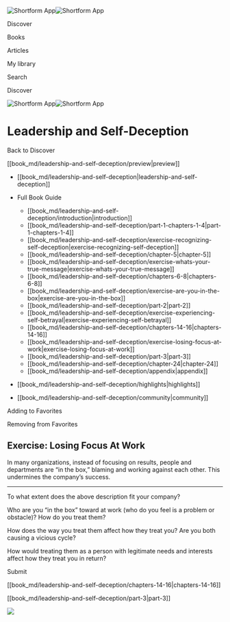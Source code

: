 ![Shortform App](/img/logo.36a2399e.svg)![Shortform App](/img/logo-dark.70c1b072.svg)

Discover

Books

Articles

My library

Search

Discover

![Shortform App](/img/logo.36a2399e.svg)![Shortform App](/img/logo-dark.70c1b072.svg)

# Leadership and Self-Deception

Back to Discover

[[book_md/leadership-and-self-deception/preview|preview]]

  * [[book_md/leadership-and-self-deception|leadership-and-self-deception]]
  * Full Book Guide

    * [[book_md/leadership-and-self-deception/introduction|introduction]]
    * [[book_md/leadership-and-self-deception/part-1-chapters-1-4|part-1-chapters-1-4]]
    * [[book_md/leadership-and-self-deception/exercise-recognizing-self-deception|exercise-recognizing-self-deception]]
    * [[book_md/leadership-and-self-deception/chapter-5|chapter-5]]
    * [[book_md/leadership-and-self-deception/exercise-whats-your-true-message|exercise-whats-your-true-message]]
    * [[book_md/leadership-and-self-deception/chapters-6-8|chapters-6-8]]
    * [[book_md/leadership-and-self-deception/exercise-are-you-in-the-box|exercise-are-you-in-the-box]]
    * [[book_md/leadership-and-self-deception/part-2|part-2]]
    * [[book_md/leadership-and-self-deception/exercise-experiencing-self-betrayal|exercise-experiencing-self-betrayal]]
    * [[book_md/leadership-and-self-deception/chapters-14-16|chapters-14-16]]
    * [[book_md/leadership-and-self-deception/exercise-losing-focus-at-work|exercise-losing-focus-at-work]]
    * [[book_md/leadership-and-self-deception/part-3|part-3]]
    * [[book_md/leadership-and-self-deception/chapter-24|chapter-24]]
    * [[book_md/leadership-and-self-deception/appendix|appendix]]
  * [[book_md/leadership-and-self-deception/highlights|highlights]]
  * [[book_md/leadership-and-self-deception/community|community]]



Adding to Favorites 

Removing from Favorites 

## Exercise: Losing Focus At Work

In many organizations, instead of focusing on results, people and departments are “in the box,” blaming and working against each other. This undermines the company’s success.

* * *

To what extent does the above description fit your company?

Who are you “in the box” toward at work (who do you feel is a problem or obstacle)? How do you treat them?

How does the way you treat them affect how they treat you? Are you both causing a vicious cycle?

How would treating them as a person with legitimate needs and interests affect how they treat you in return?

Submit 

[[book_md/leadership-and-self-deception/chapters-14-16|chapters-14-16]]

[[book_md/leadership-and-self-deception/part-3|part-3]]

![](https://bat.bing.com/action/0?ti=56018282&Ver=2&mid=da4ae0ed-7d58-4794-a18a-9accfa10c4ad&sid=49fff5b0636c11eeb9c611038afc8668&vid=4a005010636c11ee80c703d4c4a7acd5&vids=0&msclkid=N&pi=0&lg=en-US&sw=800&sh=600&sc=24&nwd=1&tl=Shortform%20%7C%20Leadership%20and%20Self-Deception&p=https%3A%2F%2Fwww.shortform.com%2Fapp%2Fbook%2Fleadership-and-self-deception%2Fexercise-losing-focus-at-work&r=&lt=457&evt=pageLoad&sv=1&rn=246324)
